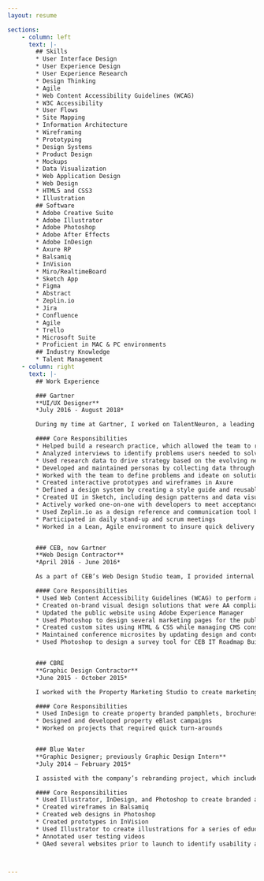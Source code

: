 ```yaml
---
layout: resume

sections:
    - column: left
      text: |-
        ## Skills
        * User Interface Design
        * User Experience Design
        * User Experience Research
        * Design Thinking
        * Agile
        * Web Content Accessibility Guidelines (WCAG)
        * W3C Accessibility
        * User Flows
        * Site Mapping
        * Information Architecture
        * Wireframing
        * Prototyping
        * Design Systems
        * Product Design
        * Mockups
        * Data Visualization
        * Web Application Design
        * Web Design
        * HTML5 and CSS3
        * Illustration
        ## Software
        * Adobe Creative Suite
        * Adobe Illustrator
        * Adobe Photoshop
        * Adobe After Effects
        * Adobe InDesign
        * Axure RP
        * Balsamiq
        * InVision
        * Miro/RealtimeBoard
        * Sketch App
        * Figma
        * Abstract
        * Zeplin.io
        * Jira
        * Confluence
        * Agile
        * Trello
        * Microsoft Suite
        * Proficient in MAC & PC environments
        ## Industry Knowledge
        * Talent Management
    - column: right
      text: |-
        ## Work Experience

        ### Gartner
        **UI/UX Designer**
        *July 2016 - August 2018*

        During my time at Gartner, I worked on TalentNeuron, a leading talent analytics web application used by recruiters, talent analysts, and other HR professionals. As a UI/UX Designer on the team, I was an active part in all aspects of the Design Thinking process.

        #### Core Responsibilities
        * Helped build a research practice, which allowed the team to run regular interview and testing cycles with users
        * Analyzed interviews to identify problems users needed to solve in their work and what problems they encountered while using TalentNeuron
        * Used research data to drive strategy based on the evolving needs of our users
        * Developed and maintained personas by collecting data through interviewing users and key stakeholders
        * Worked with the team to define problems and ideate on solutions through Design Thinking workshops
        * Created interactive prototypes and wireframes in Axure
        * Defined a design system by creating a style guide and reusable components in Sketch
        * Created UI in Sketch, including design patterns and data visualizations
        * Actively worked one-on-one with developers to meet acceptance criteria defined by product
        * Used Zeplin.io as a design reference and communication tool between the development and design teams
        * Participated in daily stand-up and scrum meetings
        * Worked in a Lean, Agile environment to insure quick delivery and responsiveness to our users‘ needs


        ### CEB, now Gartner
        **Web Design Contractor**
        *April 2016 - June 2016*

        As a part of CEB’s Web Design Studio team, I provided internal clients with web-based assets and designs to help support their business’ particular needs.

        #### Core Responsibilities
        * Used Web Content Accessibility Guidelines (WCAG) to perform a design audit of CEB’s public and member sites
        * Created on-brand visual design solutions that were AA compliant or better according to WCAG
        * Updated the public website using Adobe Experience Manager
        * Used Photoshop to design several marketing pages for the public website
        * Created custom sites using HTML & CSS while managing CMS constraints
        * Maintained conference microsites by updating design and content when needed
        * Used Photoshop to design a survey tool for CEB IT Roadmap Builder


        ### CBRE
        **Graphic Design Contractor**
        *June 2015 - October 2015*

        I worked with the Property Marketing Studio to create marketing collateral for internal teams across the southeastern area. During my time on the team, I helped the studio grow from a pilot program that served one region to an official program with several teams that provided support for multiple regions across the United States.

        #### Core Responsibilities
        * Used InDesign to create property branded pamphlets, brochures, flyers, and offering memorandums
        * Designed and developed property eBlast campaigns
        * Worked on projects that required quick turn-arounds


        ### Blue Water
        **Graphic Designer; previously Graphic Design Intern**
        *July 2014 – February 2015*

        I assisted with the company’s rebranding project, which included digital and print collateral products. I also designed websites, while providing UX and QA support within our team.

        #### Core Responsibilities
        * Used Illustrator, InDesign, and Photoshop to create branded assets
        * Created wireframes in Balsamiq
        * Created web designs in Photoshop
        * Created prototypes in InVision
        * Used Illustrator to create illustrations for a series of educational videos
        * Annotated user testing videos
        * QAed several websites prior to launch to identify usability and UI bugs



---
```


